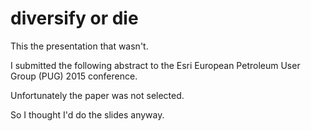 diversify or die
=========

This the presentation that wasn't.

I submitted the following abstract to the Esri European Petroleum User Group (PUG) 2015 conference.

Unfortunately the paper was not selected.

So I thought I'd do the slides anyway.
